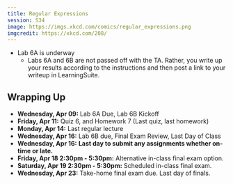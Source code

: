 ```yaml
---
title: Regular Expressions
session: S34
image: https://imgs.xkcd.com/comics/regular_expressions.png
imgcredit: https://xkcd.com/208/
---
```


* Lab 6A is underway
    * Labs 6A and 6B are not passed off with the TA. Rather, you write up your results according to the instructions and then post a link to your writeup in LearningSuite.

## Wrapping Up
* **Wednesday, Apr 09:** Lab 6A Due, Lab 6B Kickoff
* **Friday, Apr 11:** Quiz 6, and Homework 7 (Last quiz, last homework)
* **Monday, Apr 14:** Last regular lecture
* **Wednesday, Apr 16:** Lab 6B due, Final Exam Review, Last Day of Class
* **Wednesday, Apr 16:** **Last day to submit any assignments whether on-time or late.**
* **Friday, Apr 18 2:30pm - 5:30pm:** Alternative in-class final exam option.
* **Saturday, Apr 19 2:30pm - 5:30pm:** Scheduled in-class final exam.
* **Wednesday, Apr 23:** Take-home final exam due. Last day of finals.